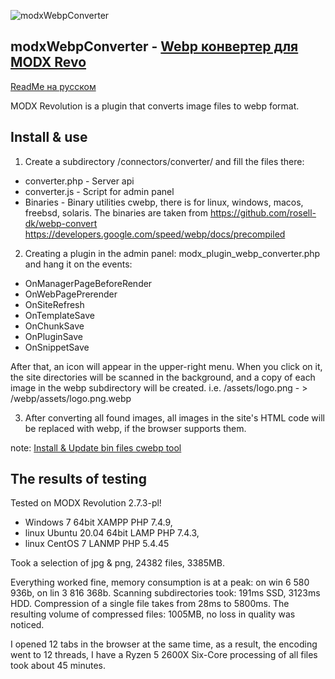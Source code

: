 ![modxWebpConverter](https://raw.githubusercontent.com/commeta/modxWebpConverter/master/screenShot.png "modxWebpConverter")

## modxWebpConverter - [Webp конвертер для MODX Revo](https://webdevops.ru/blog/webp-converter-plugin-modx.html)
[ReadMe на русском](https://github.com/commeta/modxWebpConverter/blob/master/README.ru.md)

MODX Revolution is a plugin that converts image files to webp format.

## Install & use

1. Create a subdirectory /connectors/converter/ and fill the files there:
* converter.php - Server api
* converter.js - Script for admin panel
* Binaries - Binary utilities cwebp, there is for linux, windows, macos, freebsd, solaris.
The binaries are taken from https://github.com/rosell-dk/webp-convert https://developers.google.com/speed/webp/docs/precompiled

2. Creating a plugin in the admin panel: modx_plugin_webp_converter.php and hang it on the events:
* OnManagerPageBeforeRender
* OnWebPagePrerender
* OnSiteRefresh 
* OnTemplateSave 
* OnChunkSave 
* OnPluginSave 
* OnSnippetSave

After that, an icon will appear in the upper-right menu. When you click on it, the site directories will be scanned in the background, and a copy of each image in the webp subdirectory will be created. 
i.e. /assets/logo.png - > /webp/assets/logo.png.webp

3. After converting all found images, all images in the site's HTML code will be replaced with webp, if the browser supports them.

note: [Install & Update bin files cwebp tool](https://github.com/commeta/modxWebpConverter/blob/master/Binaries/README.md)

## The results of testing

Tested on MODX Revolution 2.7.3-pl!
* Windows 7 64bit XAMPP PHP 7.4.9, 
* linux Ubuntu 20.04 64bit LAMP PHP 7.4.3, 
* linux CentOS 7 LANMP PHP 5.4.45

Took a selection of jpg & png, 24382 files, 3385MB.

Everything worked fine, memory consumption is at a peak: on win 6 580 936b, on lin 3 816 368b.
Scanning subdirectories took: 191ms SSD, 3123ms HDD.
Compression of a single file takes from 28ms to 5800ms.
The resulting volume of compressed files: 1005MB, no loss in quality was noticed.

I opened 12 tabs in the browser at the same time, as a result, the encoding went to 12 threads, I have a Ryzen 5 2600X Six-Core processing of all files took about 45 minutes.
